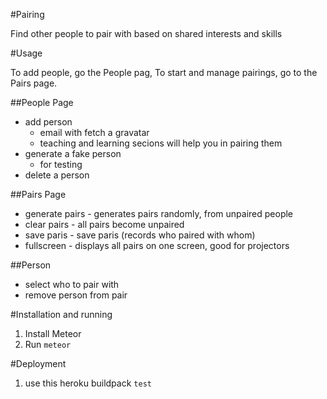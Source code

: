 #Pairing

Find other people to pair with based on shared interests and skills

#Usage

To add people, go the People pag, To start and manage pairings, go to the Pairs page. 

##People Page
  - add person
    - email with fetch a gravatar
    - teaching and learning secions will help you in pairing them
  - generate a fake person
    - for testing
  - delete a person

##Pairs Page
  - generate pairs - generates pairs randomly, from unpaired people
  - clear pairs - all pairs become unpaired
  - save paris - save paris (records who paired with whom)
  - fullscreen - displays all pairs on one screen, good for projectors

##Person

  - select who to pair with
  - remove person from pair

#Installation and running
1. Install Meteor
2. Run `meteor`

#Deployment
1. use this heroku buildpack
  `test`